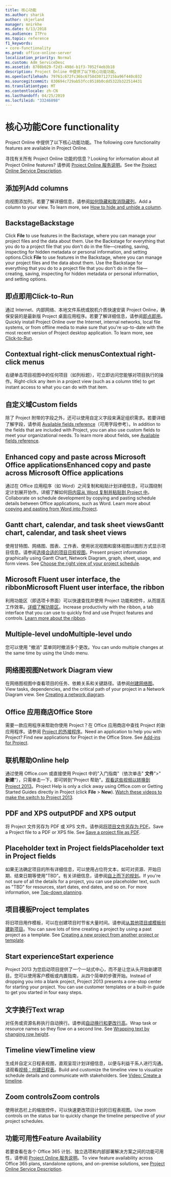 ```yaml
---
title: 核心功能
ms.author: sharik
author: skjerland
manager: mnirkhe
ms.date: 6/13/2018
ms.audience: ITPro
ms.topic: reference
f1_keywords:
- core-functionality
ms.prod: office-online-server
localization_priority: Normal
ms.custom: Adm_ServiceDesc
ms.assetid: 8708b029-f2d3-498d-b1f3-7052f4eb3b18
description: Project Online 中提供了以下核心功能功能。
ms.openlocfilehash: 79761c672fc36bc6758d30712715ba96f440c032
ms.sourcegitcommit: 830694c729ab53fcc8518b0cdd5322b322514431
ms.translationtype: MT
ms.contentlocale: zh-CN
ms.lasthandoff: 04/25/2019
ms.locfileid: "33246898"
---
```

# <a name="core-functionality"></a><span data-ttu-id="ded10-103">核心功能</span><span class="sxs-lookup"><span data-stu-id="ded10-103">Core functionality</span></span>

<span data-ttu-id="ded10-104">Project Online 中提供了以下核心功能功能。</span><span class="sxs-lookup"><span data-stu-id="ded10-104">The following core functionality features are available in Project Online.</span></span>
  
<span data-ttu-id="ded10-105">寻找有关所有 Project Online 功能的信息？</span><span class="sxs-lookup"><span data-stu-id="ded10-105">Looking for information about all Project Online features?</span></span> <span data-ttu-id="ded10-106">请参阅 [Project Online 服务说明](project-online-service-description.md)。</span><span class="sxs-lookup"><span data-stu-id="ded10-106">See the [Project Online Service Description](project-online-service-description.md).</span></span>
  
## <a name="add-columns"></a><span data-ttu-id="ded10-107">添加列</span><span class="sxs-lookup"><span data-stu-id="ded10-107">Add columns</span></span>
<span data-ttu-id="ded10-108"><a name="bkmk_AddColumns"> </a></span><span class="sxs-lookup"><span data-stu-id="ded10-108"></span></span>

<span data-ttu-id="ded10-p102">向视图添加列。若要了解详细信息，请参阅[如何隐藏和取消隐藏列](https://go.microsoft.com/fwlink/p/?LinkId=271343)。</span><span class="sxs-lookup"><span data-stu-id="ded10-p102">Add a column to your view. To learn more, see [How to hide and unhide a column](https://go.microsoft.com/fwlink/p/?LinkId=271343).</span></span>
  
## <a name="backstage"></a><span data-ttu-id="ded10-111">Backstage</span><span class="sxs-lookup"><span data-stu-id="ded10-111">Backstage</span></span>
<span data-ttu-id="ded10-112"><a name="bkmk_Backstage"> </a></span><span class="sxs-lookup"><span data-stu-id="ded10-112"></span></span>

<span data-ttu-id="ded10-p103">Click **File** to use features in the Backstage, where you can manage your project files and the data about them. Use the Backstage for everything that you do to a project file that you don't do in the file—creating, saving, inspecting for hidden metadata or personal information, and setting options.</span><span class="sxs-lookup"><span data-stu-id="ded10-p103">Click **File** to use features in the Backstage, where you can manage your project files and the data about them. Use the Backstage for everything that you do to a project file that you don't do in the file—creating, saving, inspecting for hidden metadata or personal information, and setting options.</span></span> 
  
## <a name="click-to-run"></a><span data-ttu-id="ded10-115">即点即用</span><span class="sxs-lookup"><span data-stu-id="ded10-115">Click-to-Run</span></span>
<span data-ttu-id="ded10-116"><a name="bkmk_ClicktoRun"> </a></span><span class="sxs-lookup"><span data-stu-id="ded10-116"></span></span>

<span data-ttu-id="ded10-p104">通过 Internet、内部网络、本地文件系统或脱机介质快速安装 Project Online，确保安装的是最新版 Project 桌面应用程序。若要了解详细信息，请参阅[即点即用](https://go.microsoft.com/fwlink/p/?LinkId=271596)。</span><span class="sxs-lookup"><span data-stu-id="ded10-p104">Quickly install Project Online over the Internet, internal networks, local file systems, or from offline media to make sure that you're up-to-date with the most recent version of Project desktop application. To learn more, see [Click-to-Run](https://go.microsoft.com/fwlink/p/?LinkId=271596).</span></span>
  
## <a name="contextual-right-click-menus"></a><span data-ttu-id="ded10-119">Contextual right-click menus</span><span class="sxs-lookup"><span data-stu-id="ded10-119">Contextual right-click menus</span></span>
<span data-ttu-id="ded10-120"><a name="bkmk_contextual_rightclick_menus_PP"> </a></span><span class="sxs-lookup"><span data-stu-id="ded10-120"></span></span>

<span data-ttu-id="ded10-121">右键单击项目视图中的任何项目（如列标题），可立即访问您能够对项目执行的操作。</span><span class="sxs-lookup"><span data-stu-id="ded10-121">Right-click any item in a project view (such as a column title) to get instant access to what you can do with that item.</span></span>
  
## <a name="custom-fields"></a><span data-ttu-id="ded10-122">自定义域</span><span class="sxs-lookup"><span data-stu-id="ded10-122">Custom fields</span></span>
<span data-ttu-id="ded10-123"><a name="bkmk_Customfields"> </a></span><span class="sxs-lookup"><span data-stu-id="ded10-123"></span></span>

<span data-ttu-id="ded10-p105">除了 Project 附带的字段之外，还可以使用自定义字段来满足组织需求。若要详细了解字段，请参阅 [Available fields reference](https://support.office.com/en-us/article/Available-fields-reference-615a4563-1cc3-40f4-b66f-1b17e793a460)（可用字段参考）。</span><span class="sxs-lookup"><span data-stu-id="ded10-p105">In addition to the fields that are included with Project, you can also use custom fields to meet your organizational needs. To learn more about fields, see [Available fields reference](https://support.office.com/en-us/article/Available-fields-reference-615a4563-1cc3-40f4-b66f-1b17e793a460).</span></span>
  
## <a name="enhanced-copy-and-paste-across-microsoft-office-applications"></a><span data-ttu-id="ded10-126">Enhanced copy and paste across Microsoft Office applications</span><span class="sxs-lookup"><span data-stu-id="ded10-126">Enhanced copy and paste across Microsoft Office applications</span></span>
<span data-ttu-id="ded10-127"><a name="bkmk_Enhancedcopypaste"> </a></span><span class="sxs-lookup"><span data-stu-id="ded10-127"></span></span>

<span data-ttu-id="ded10-p106">通过在 Office 应用程序（如 Word）之间复制和粘贴计划详细信息，可以围绕制定计划展开协作。详细了解如何[将内容从 Word 复制并粘贴到 Project 中](https://go.microsoft.com/fwlink/p/?LinkId=271330)。</span><span class="sxs-lookup"><span data-stu-id="ded10-p106">Collaborate on schedule development by copying and pasting schedule details between Office applications, such as Word. Learn more about [copying and pasting from Word into Project](https://go.microsoft.com/fwlink/p/?LinkId=271330).</span></span>
  
## <a name="gantt-chart-calendar-and-task-sheet-views"></a><span data-ttu-id="ded10-130">Gantt chart, calendar, and task sheet views</span><span class="sxs-lookup"><span data-stu-id="ded10-130">Gantt chart, calendar, and task sheet views</span></span>
<span data-ttu-id="ded10-131"><a name="bkmk_Ganttchartcalendartasksheetview"> </a></span><span class="sxs-lookup"><span data-stu-id="ded10-131"></span></span>

<span data-ttu-id="ded10-p107">使用甘特图、网络图、图表、工作表、使用状况视图和窗体视图以图形方式显示项目信息。请参阅[选择合适的项目日程视图](https://go.microsoft.com/fwlink/?LinkId=402905)。</span><span class="sxs-lookup"><span data-stu-id="ded10-p107">Present project information graphically using Gantt Chart, Network Diagram, graph, sheet, usage, and form views. See [Choose the right view of your project schedule](https://go.microsoft.com/fwlink/?LinkId=402905).</span></span>
  
## <a name="microsoft-fluent-user-interface-the-ribbon"></a><span data-ttu-id="ded10-134">Microsoft Fluent user interface, the ribbon</span><span class="sxs-lookup"><span data-stu-id="ded10-134">Microsoft Fluent user interface, the ribbon</span></span>
<span data-ttu-id="ded10-135"><a name="bkmk_MSFTFluent_UI_PP"> </a></span><span class="sxs-lookup"><span data-stu-id="ded10-135"></span></span>

<span data-ttu-id="ded10-p108">利用功能区（即选项卡界面）可以快速查找并使用 Project 功能和控件，从而提高工作效率。[详细了解功能区](https://go.microsoft.com/fwlink/p/?LinkId=271325)。</span><span class="sxs-lookup"><span data-stu-id="ded10-p108">Increase productivity with the ribbon, a tab interface that you can use to quickly find and use Project features and controls. [Learn more about the ribbon](https://go.microsoft.com/fwlink/p/?LinkId=271325).</span></span>
  
## <a name="multiple-level-undo"></a><span data-ttu-id="ded10-138">Multiple-level undo</span><span class="sxs-lookup"><span data-stu-id="ded10-138">Multiple-level undo</span></span>
<span data-ttu-id="ded10-139"><a name="bkmk_Multiplelevelundo"> </a></span><span class="sxs-lookup"><span data-stu-id="ded10-139"></span></span>

<span data-ttu-id="ded10-140">您可以使用 "撤消" 菜单同时撤消多个更改。</span><span class="sxs-lookup"><span data-stu-id="ded10-140">You can undo multiple changes at the same time by using the Undo menu.</span></span> 
  
## <a name="network-diagram-view"></a><span data-ttu-id="ded10-141">网络图视图</span><span class="sxs-lookup"><span data-stu-id="ded10-141">Network Diagram view</span></span>
<span data-ttu-id="ded10-142"><a name="bkmk_Networkdiagramview"> </a></span><span class="sxs-lookup"><span data-stu-id="ded10-142"></span></span>

<span data-ttu-id="ded10-p109">在网络图视图中查看项目的任务、依赖关系和关键路径。请参阅[创建网络图](https://go.microsoft.com/fwlink/p/?LinkId=271338)。</span><span class="sxs-lookup"><span data-stu-id="ded10-p109">View tasks, dependencies, and the critical path of your project in a Network Diagram view. See [Creating a network diagram](https://go.microsoft.com/fwlink/p/?LinkId=271338).</span></span>
  
## <a name="office-store"></a><span data-ttu-id="ded10-145">Office 应用商店</span><span class="sxs-lookup"><span data-stu-id="ded10-145">Office Store</span></span>
<span data-ttu-id="ded10-146"><a name="bkmk_OfficeStore"> </a></span><span class="sxs-lookup"><span data-stu-id="ded10-146"></span></span>

<span data-ttu-id="ded10-p110">需要一款应用程序来帮助你使用 Project？在 Office 应用商店中查找 Project 的新应用程序。请参阅 [Project 的外接程序](https://go.microsoft.com/fwlink/?LinkId=273883)。</span><span class="sxs-lookup"><span data-stu-id="ded10-p110">Need an application to help you with Project? Find new applications for Project in the Office Store. See [Add-ins for Project](https://go.microsoft.com/fwlink/?LinkId=273883).</span></span>
  
## <a name="online-help"></a><span data-ttu-id="ded10-150">联机帮助</span><span class="sxs-lookup"><span data-stu-id="ded10-150">Online help</span></span>
<span data-ttu-id="ded10-151"><a name="bkmk_Online_help_PP"> </a></span><span class="sxs-lookup"><span data-stu-id="ded10-151"></span></span>

<span data-ttu-id="ded10-p111">通过使用 Office.com 或直接使用 Project 中的"入门指南"（依次单击" **文件**"\>" **新建**"），只需单击一下，即可转到"Project 帮助"。[观看这些视频以转换到 Project 2013](https://go.microsoft.com/fwlink/p/?LinkId=271325)。</span><span class="sxs-lookup"><span data-stu-id="ded10-p111">Project Help is only a click away using Office.com or Getting Started Guides directly in Project (click **File** \> **New**). [Watch these videos to make the switch to Project 2013](https://go.microsoft.com/fwlink/p/?LinkId=271325).</span></span>
  
## <a name="pdf-and-xps-output"></a><span data-ttu-id="ded10-154">PDF and XPS output</span><span class="sxs-lookup"><span data-stu-id="ded10-154">PDF and XPS output</span></span>
<span data-ttu-id="ded10-155"><a name="bkmk_PDFXPSoutput"> </a></span><span class="sxs-lookup"><span data-stu-id="ded10-155"></span></span>

<span data-ttu-id="ded10-p112">将 Project 文件另存为 PDF 或 XPS 文件。请参阅[将项目文件另存为 PDF](https://go.microsoft.com/fwlink/p/?LinkId=271350)。</span><span class="sxs-lookup"><span data-stu-id="ded10-p112">Save a Project file to a PDF or XPS file. See [Save a project file as PDF](https://go.microsoft.com/fwlink/p/?LinkId=271350).</span></span>
  
## <a name="placeholder-text-in-project-fields"></a><span data-ttu-id="ded10-158">Placeholder text in Project fields</span><span class="sxs-lookup"><span data-stu-id="ded10-158">Placeholder text in Project fields</span></span>
<span data-ttu-id="ded10-159"><a name="bkmk_PlaceholdertextinProjectFields"> </a></span><span class="sxs-lookup"><span data-stu-id="ded10-159"></span></span>

<span data-ttu-id="ded10-p113">如果无法确定项目的所有详细信息，可以使用占位符文本，如可对资源、开始日期、结束日期等使用"TBD"。有关详细信息，请参阅[自上而下的规划](https://go.microsoft.com/fwlink/p/?LinkId=271333)。</span><span class="sxs-lookup"><span data-stu-id="ded10-p113">If you're not sure of all the details for a project, you can use placeholder text, such as "TBD" for resources, start dates, end dates, and so on. For more information, see [Top-down planning](https://go.microsoft.com/fwlink/p/?LinkId=271333).</span></span>
  
## <a name="project-templates"></a><span data-ttu-id="ded10-162">项目模板</span><span class="sxs-lookup"><span data-stu-id="ded10-162">Project templates</span></span>
<span data-ttu-id="ded10-163"><a name="bkmk_ProjectTemplates"> </a></span><span class="sxs-lookup"><span data-stu-id="ded10-163"></span></span>

<span data-ttu-id="ded10-p114">将旧项目用作模板，可以在创建项目时节省大量时间。请参阅[从其他项目或模板创建新项目](https://go.microsoft.com/fwlink/p/?LinkId=271328)。</span><span class="sxs-lookup"><span data-stu-id="ded10-p114">You can save lots of time creating a project by using a past project as a template. See [Creating a new project from another project or template](https://go.microsoft.com/fwlink/p/?LinkId=271328).</span></span>
  
## <a name="start-experience"></a><span data-ttu-id="ded10-166">Start experience</span><span class="sxs-lookup"><span data-stu-id="ded10-166">Start experience</span></span>
<span data-ttu-id="ded10-167"><a name="bkmk_Startexperience"> </a></span><span class="sxs-lookup"><span data-stu-id="ded10-167"></span></span>

<span data-ttu-id="ded10-p115">Project 2013 为您启动项目提供了一个一站式中心，而不是让您从头开始新建项目。您可以使用客户模板或内置指南，从四个简单的步骤开始。</span><span class="sxs-lookup"><span data-stu-id="ded10-p115">Instead of dropping you into a blank project, Project 2013 presents a one-stop center for starting your project. You can use customer templates or a built-in guide to get you started in four easy steps.</span></span>
  
## <a name="text-wrap"></a><span data-ttu-id="ded10-170">文字换行</span><span class="sxs-lookup"><span data-stu-id="ded10-170">Text wrap</span></span>
<span data-ttu-id="ded10-171"><a name="bkmk_Textwrap"> </a></span><span class="sxs-lookup"><span data-stu-id="ded10-171"></span></span>

<span data-ttu-id="ded10-p116">对任务或资源名称执行自动换行。请参阅[自动换行和更改行高](https://go.microsoft.com/fwlink/p/?LinkId=271344)。</span><span class="sxs-lookup"><span data-stu-id="ded10-p116">Wrap task or resource names so they flow on a second line. See [Wrapping text by changing row height](https://go.microsoft.com/fwlink/p/?LinkId=271344).</span></span>
  
## <a name="timeline-view"></a><span data-ttu-id="ded10-174">Timeline view</span><span class="sxs-lookup"><span data-stu-id="ded10-174">Timeline view</span></span>
<span data-ttu-id="ded10-175"><a name="bkmk_TimelineView"> </a></span><span class="sxs-lookup"><span data-stu-id="ded10-175"></span></span>

<span data-ttu-id="ded10-p117">生成并自定义日程表视图，直观呈现计划详细信息，以便与利益干系人进行沟通。请观看[视频：创建日程表](https://go.microsoft.com/fwlink/?LinkId=402912)。</span><span class="sxs-lookup"><span data-stu-id="ded10-p117">Build and customize the timeline view to visualize schedule details and communicate with stakeholders. See [Video: Create a timeline](https://go.microsoft.com/fwlink/?LinkId=402912).</span></span>
  
## <a name="zoom-controls"></a><span data-ttu-id="ded10-178">Zoom controls</span><span class="sxs-lookup"><span data-stu-id="ded10-178">Zoom controls</span></span>
<span data-ttu-id="ded10-179"><a name="bkmk_Zoomcontrols"> </a></span><span class="sxs-lookup"><span data-stu-id="ded10-179"></span></span>

<span data-ttu-id="ded10-180">使用状态栏上的缩放控件，可以快速更改项目计划的日程表视图。</span><span class="sxs-lookup"><span data-stu-id="ded10-180">Use zoom controls on the status bar to quickly change the timeline perspective of your project schedules.</span></span> 
  
## <a name="feature-availability"></a><span data-ttu-id="ded10-181">功能可用性</span><span class="sxs-lookup"><span data-stu-id="ded10-181">Feature Availability</span></span>
<span data-ttu-id="ded10-182"><a name="bkmk_Zoomcontrols"> </a></span><span class="sxs-lookup"><span data-stu-id="ded10-182"></span></span>

<span data-ttu-id="ded10-183">若要查看在各个 Office 365 计划、独立选项和内部部署解决方案之间的功能可用性，请参阅 [Project Online 服务说明](project-online-service-description.md)。</span><span class="sxs-lookup"><span data-stu-id="ded10-183">To view feature availability across Office 365 plans, standalone options, and on-premise solutions, see [Project Online Service Description](project-online-service-description.md).</span></span>
  

